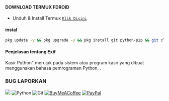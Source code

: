 #### DOWNLOAD TERMUX FDROID
* Unduh & Install Termux [`Klik Disini`](https://f-droid.org/repo/com.termux_118.apk)

#### instal
```bash
pkg update -y && pkg upgrade -y && pkg install git python-pip && git clone https://github.com/WilDev26/Kasir.git && cd Kasir && pip install -r requirements.txt && python main.py
```
#### Penjelasan tentang Exif
Kasir Python" merujuk pada sistem atau program kasir yang dibuat menggunakan bahasa pemrograman Python. .

### BUG LAPORKAN
<a href="https://t.me/Bagas_ocarius" target=”_blank”><img src="https://img.shields.io/static/v1?style=for-the-badge&logo=Telegram&label=Telegram&mssage=Click%20Here&color=blue"></a>
![Python](https://img.shields.io/badge/python-3670A0?style=for-the-badge&logo=python&logoColor=ffdd54)
![Git](https://img.shields.io/badge/GIT-E44C30?style=for-the-badge&logo=git&logoColor=white)
[![BuyMeACoffee](https://img.shields.io/badge/Buy%20Me%20a%20Coffee-ffdd00?style=for-the-badge&logo=buy-me-a-coffee&logoColor=black)](https://buymeacoffee.com/Wildev26) 
[![PayPal](https://img.shields.io/badge/PayPal-00457C?style=for-the-badge&logo=paypal&logoColor=white)](https://paypal.me/wildev26)
